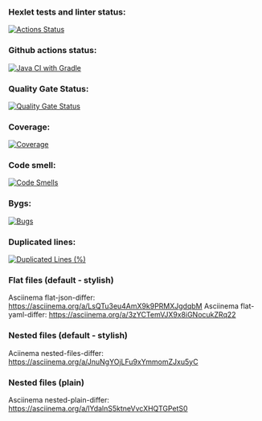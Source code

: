 ### Hexlet tests and linter status:
[![Actions Status](https://github.com/Katherini17/java-project-71/actions/workflows/hexlet-check.yml/badge.svg)](https://github.com/Katherini17/java-project-71/actions)
### Github actions status:
[![Java CI with Gradle](https://github.com/Katherini17/java-project-71/actions/workflows/gradle.yml/badge.svg)](https://github.com/Katherini17/java-project-71/actions/workflows/gradle.yml)
### Quality Gate Status:
[![Quality Gate Status](https://sonarcloud.io/api/project_badges/measure?project=Katherini17_java-project-71&metric=alert_status)](https://sonarcloud.io/summary/new_code?id=Katherini17_java-project-71)
### Coverage:
[![Coverage](https://sonarcloud.io/api/project_badges/measure?project=Katherini17_java-project-71&metric=coverage)](https://sonarcloud.io/summary/new_code?id=Katherini17_java-project-71)
### Code smell:
[![Code Smells](https://sonarcloud.io/api/project_badges/measure?project=Katherini17_java-project-71&metric=code_smells)](https://sonarcloud.io/summary/new_code?id=Katherini17_java-project-71)
### Bygs:
[![Bugs](https://sonarcloud.io/api/project_badges/measure?project=Katherini17_java-project-71&metric=bugs)](https://sonarcloud.io/summary/new_code?id=Katherini17_java-project-71)
### Duplicated lines:
[![Duplicated Lines (%)](https://sonarcloud.io/api/project_badges/measure?project=Katherini17_java-project-71&metric=duplicated_lines_density)](https://sonarcloud.io/summary/new_code?id=Katherini17_java-project-71)

### Flat files (default - stylish)
Asciinema flat-json-differ: 
https://asciinema.org/a/LsQTu3eu4AmX9k9PRMXJgdqbM
Asciinema flat-yaml-differ: 
https://asciinema.org/a/3zYCTemVJX9x8iGNocukZRq22

### Nested files (default - stylish)
Aciinema nested-files-differ: 
https://asciinema.org/a/JnuNgYOjLFu9xYmmomZJxu5yC


### Nested files (plain)
Asciinema nested-plain-differ:
https://asciinema.org/a/lYdalnS5ktneVvcXHQTGPetS0





